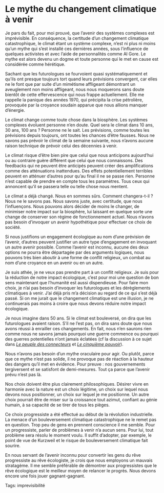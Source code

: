 # Le mythe du changement climatique à venir

Je pars du fait, pour moi prouvé, que l’avenir des systèmes complexes est imprévisible. En conséquence, la certitude d’un changement climatique catastrophique, le climat étant un système complexe, n’est ni plus ni moins qu’un mythe qui s’est installé ces dernières années, sous l’influence de quelques activistes et avec l’aide de personnalités comme Al Gore. Le mythe est alors devenu un dogme et toute personne qui le met en cause est considérée comme hérétique.

Sachant que les futurologues se fourvoient quasi systématiquement et qu’ils ont presque toujours tort quand leurs prévisions convergent, car elles ne le font que par suite d’un mimétisme affligeant démontrant un aveuglement non moins affligeant, nous nous moquerons sans doute bientôt de cette effervescence qui nous frappe actuellement. Elle me rappelle la panique des années 1970, qui précipita la crise pétrolière, provoquée par la croyance soudain apparue que nous allions manquer d’énergie.

Le climat change comme toute chose dans la biosphère. Les systèmes complexes évoluent personne n’en doute. Quel sera le climat dans 10 ans, 30 ans, 100 ans ? Personne ne le sait. Les prévisions, comme toutes les prévisions depuis toujours, ont toutes les chances d’être fausses. Nous ne savons pas prévoir le climat de la semaine suivante, nous n’avons aucune raison technique de prévoir celui des décennies à venir.

Le climat risque d’être bien pire que celui que nous anticipons aujourd’hui ou au contraire guère différent que celui que nous connaissons. Des feedbacks qui ne peuvent être anticipés peuvent créer des amplifications comme des atténuations inattendues. Des effets potentiellement terribles peuvent en atténuer d’autres pour qu’au final il ne se passe rien. Personne n’est capable de prendre en compte tous les paramètres. Tous ceux qui annoncent qu’il se passera telle ou telle chose nous mentent.

Le climat a déjà changé. Nous en sommes sûrs. Comment changera-t-il ? Nous ne le savons pas. Nous savons juste, avec certitude, que nous l’influençons. Nous pouvons alors décider de moins le changer, de minimiser notre impact sur la biosphère, lui laissant en quelque sorte une change de conserver son régime de fonctionnement actuel. Nous n’avons pas besoin d’invoquer un avenir hypothétique pour effectuer ce choix de société.

Si nous justifions un engagement écologique au nom d’une prévision de l’avenir, d’autres peuvent justifier un autre type d’engagement en invoquant un autre avenir possible. Comme l’avenir est inconnu, aucune des deux options ne pourra être départagée par des arguments logiques, nous pouvons très bien aboutir à une forme de conflit religieux, un combat au nom d’une croyance en un avenir ou en un autre.

Je suis athée, je ne veux pas prendre part à un conflit religieux. Je suis pour la réduction de notre impact écologique, c’est pour moi une question de bon sens maintenant que l’humanité est aussi dispendieuse. Pour faire mon choix, je n’ai pas besoin d’invoquer les futurologues et les dérèglements climatiques à venir. J’ai déjà pris m’a décision au regard de ce qui s’est déjà passé. Si on me jurait que le changement climatique est une illusion, je ne continuerais pas moins à croire que nous devons réduire notre impact écologique.

Je nous imagine dans 50 ans. Si le climat est bouleversé, on dira que les futurologues avaient raison. S’il ne l’est pas, on dira sans doute que nous avons réussi à enrailler ces changements. En fait, nous n’en saurons rien comme nous ne savons jamais pourquoi une guerre commence ou pourquoi des guerres potentielles n’ont jamais éclatées (cf la discussion à ce sujet dans [*Le peuple des connecteurs*](http://blog.tcrouzet.com/le-peuple-des-connecteurs/) et [*Le cinquième pouvoir*](http://blog.tcrouzet.com/le-cinquieme-pouvoir/)).

Nous n’avons pas besoin d’un mythe oraculaire pour agir. Ou plutôt, parce que ce mythe n’est pas solide, il ne provoque pas de réaction à la hauteur des dangers qu’il met en évidence. Pour preuve : nos gouvernements tergiversent et se satisfont de demi-mesures. Tout ça parce que l’avenir prévu n’est pas là.

Nos choix doivent être plus clairement philosophiques. Désirer vivre en harmonie avec la nature est un choix légitime, un choix sur lequel nous devons nous positionner, un choix sur lequel je me positionne. Un autre choix pourrait être de miser sur la croissance tout azimut, confiant au génie humain, à sa capacité de se tirer de tous les pièges.

Ce choix progressiste a été effectué au début de la révolution industrielle. La menace d’un bouleversement climatique catastrophique ne le remet pas en question. Trop peu de gens en prennent conscience il me semble. Pour un progressiste, parler de problèmes à venir n’a aucun sens. Pour lui, tout problème sera résolu le moment voulu. Il suffit d’adopter, par exemple, le point de vue de Kurzweil et le risque de bouleversement climatique fait sourire.

En nous servant de l’avenir inconnu pour convertir les gens du rêve progressiste au rêve écologiste, je crois que nous employons un mauvais stratagème. Il me semble préférable de démontrer aux progressistes que le rêve écologique est le meilleur moyen de relancer le progrès. Nous devons encore une fois jouer gagnant-gagnant.

Tags: imprevisibilité
